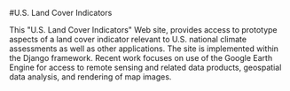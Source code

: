 #U.S. Land Cover Indicators

This "U.S. Land Cover Indicators" Web site, provides access to prototype aspects of a land cover indicator relevant to U.S. national climate assessments as well as other applications. The site is implemented within the Django framework.
Recent work focuses on use of the Google Earth Engine for access to remote sensing and related data products, geospatial data analysis, and rendering of map images.
